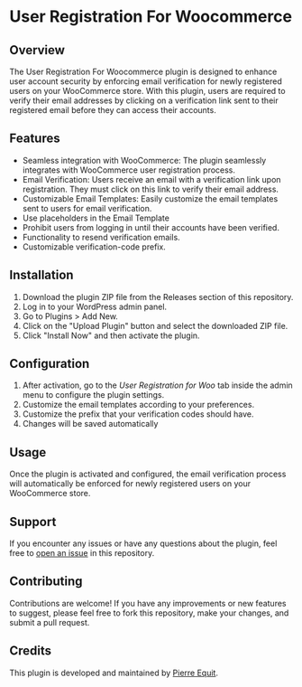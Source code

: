 # User Registration For Woocommerce

## Overview

The User Registration For Woocommerce plugin is designed to enhance user account security by enforcing email verification for newly registered users on your WooCommerce store. With this plugin, users are required to verify their email addresses by clicking on a verification link sent to their registered email before they can access their accounts.

## Features

- Seamless integration with WooCommerce: The plugin seamlessly integrates with WooCommerce user registration process.
- Email Verification: Users receive an email with a verification link upon registration. They must click on this link to verify their email address.
- Customizable Email Templates: Easily customize the email templates sent to users for email verification.
- Use placeholders in the Email Template
- Prohibit users from logging in until their accounts have been verified.
- Functionality to resend verification emails.
- Customizable verification-code prefix.


## Installation

1. Download the plugin ZIP file from the Releases section of this repository.
2. Log in to your WordPress admin panel.
3. Go to Plugins > Add New.
4. Click on the "Upload Plugin" button and select the downloaded ZIP file.
5. Click "Install Now" and then activate the plugin.

## Configuration

1. After activation, go to the _User Registration for Woo_ tab inside the admin menu to configure the plugin settings.
2. Customize the email templates according to your preferences.
3. Customize the prefix that your verification codes should have.
4. Changes will be saved automatically 

## Usage

Once the plugin is activated and configured, the email verification process will automatically be enforced for newly registered users on your WooCommerce store.

## Support

If you encounter any issues or have any questions about the plugin, feel free to [open an issue](https://github.com/Pierre808/User-Registration-For-Woocommerce/issues) in this repository.

## Contributing

Contributions are welcome! If you have any improvements or new features to suggest, please feel free to fork this repository, make your changes, and submit a pull request.

## Credits

This plugin is developed and maintained by [Pierre Equit](https://github.com/Pierre808).
